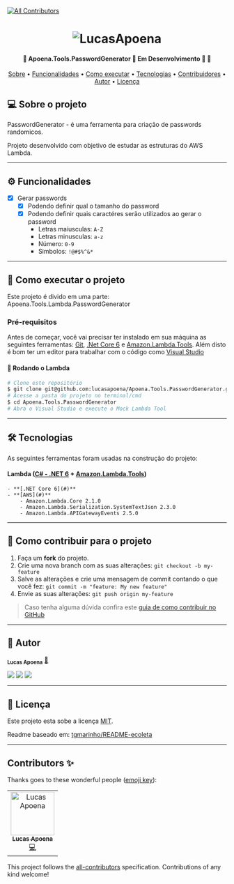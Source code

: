 <!-- ALL-CONTRIBUTORS-BADGE:START - Do not remove or modify this section -->
[![All Contributors](https://img.shields.io/badge/all_contributors-1-orange.svg?style=flat-square)](#contributors-)
<!-- ALL-CONTRIBUTORS-BADGE:END -->
<h1 align="center">
<img alt="LucasApoena" title="#LucasApoena" src="https://www.lucasapoena.eti.br/wp-content/uploads/2020/05/cropped-logo_lucasapoena.png" />
</h1>

<h4 align="center"> 
	🚧  Apoena.Tools.PasswordGenerator 🖖 Em Desenvolvimento 🚀 🚧
</h4>

<p align="center">
 <a href="#-sobre-o-projeto">Sobre</a> •
 <a href="#-funcionalidades">Funcionalidades</a> • 
 <a href="#-como-executar-o-projeto">Como executar</a> • 
 <a href="#-tecnologias">Tecnologias</a> • 
 <a href="#-contribuidores">Contribuidores</a> • 
 <a href="#-autor">Autor</a> • 
 <a href="#user-content--licença">Licença</a>
</p>


## 💻 Sobre o projeto

 PasswordGenerator - é uma ferramenta para criação de passwords randomicos.


Projeto desenvolvido com objetivo de estudar as estruturas do AWS Lambda.

---

## ⚙️ Funcionalidades

- [x] Gerar passwords
  - [x] Podendo definir qual o tamanho do password
  - [x] Podendo definir quais caractéres serão utilizados ao gerar o password
    - Letras maíusculas: ``A-Z``
    - Letras minusculas: ``a-z``
    - Número: ``0-9``
    - Simbolos: ``!@#$%^&*``
  

---

## 🚀 Como executar o projeto

Este projeto é divido em uma parte:
Apoena.Tools.Lambda.PasswordGenerator 

### Pré-requisitos

Antes de começar, você vai precisar ter instalado em sua máquina as seguintes ferramentas:
[Git](https://git-scm.com), [.Net Core 6](https://dotnet.microsoft.com/en-us/download/dotnet/6.0) e [Amazon.Lambda.Tools](https://github.com/aws/aws-extensions-for-dotnet-cli#aws-lambda-amazonlambdatools). 
Além disto é bom ter um editor para trabalhar com o código como [Visual Studio](https://visualstudio.microsoft.com/pt-br/downloads/)

#### 🎲 Rodando o Lambda

```bash
# Clone este repositório
$ git clone git@github.com:lucasapoena/Apoena.Tools.PasswordGenerator.git
# Acesse a pasta do projeto no terminal/cmd
$ cd Apoena.Tools.PasswordGenerator
# Abra o Visual Studio e execute o Mock Lambda Tool
```

---

## 🛠 Tecnologias

As seguintes ferramentas foram usadas na construção do projeto:

#### **Lambda**  ([C# - .NET 6](#)  +  [Amazon.Lambda.Tools](#))

    - **[.NET Core 6](#)**
    - **[AWS](#)**
        - Amazon.Lambda.Core 2.1.0
        - Amazon.Lambda.Serialization.SystemTextJson 2.3.0
        - Amazon.Lambda.APIGatewayEvents 2.5.0
---


## 💪 Como contribuir para o projeto

1. Faça um **fork** do projeto.
2. Crie uma nova branch com as suas alterações: `git checkout -b my-feature`
3. Salve as alterações e crie uma mensagem de commit contando o que você fez: `git commit -m "feature: My new feature"`
4. Envie as suas alterações: `git push origin my-feature`
> Caso tenha alguma dúvida confira este [guia de como contribuir no GitHub](./CONTRIBUTING.md)
---

## 🦸 Autor

<sub><b>Lucas Apoena</b></sub></a> <a href="https://www.lucasapoena.eti.br/" title="Smile">🙂</a>
<br />

<p align="left">
    <a href="https://www.linkedin.com/in/lucasapoena/"><img src="https://img.shields.io/badge/-lucasapoena-0077B5?style=flat&logo=Linkedin&logoColor=white"/></a>
    <a href="https://medium.com/@lucasapoena"><img src="https://img.shields.io/badge/-@lucasapoena-%2312100E?style=flat&logo=medium&logoColor=white"/></a>
    <a href="mailto:contato@lucasapoena.eti.br"><img src="https://img.shields.io/badge/-contato@lucasapoena.eti.br-D14836?style=flat&logo=Gmail&logoColor=white"/></a>
</p>

---

## 📝 Licença

Este projeto esta sobe a licença [MIT](./LICENSE).

Readme baseado em: [tgmarinho/README-ecoleta](https://github.com/tgmarinho/README-ecoleta)

---


## Contributors ✨

Thanks goes to these wonderful people ([emoji key](https://allcontributors.org/docs/en/emoji-key)):

<!-- ALL-CONTRIBUTORS-LIST:START - Do not remove or modify this section -->
<!-- prettier-ignore-start -->
<!-- markdownlint-disable -->
<table>
  <tbody>
    <tr>
      <td align="center"><a href="https://www.lucasapoena.eti.br/"><img src="https://avatars.githubusercontent.com/u/135553?v=4?s=100" width="100px;" alt="Lucas Apoena"/><br /><sub><b>Lucas Apoena</b></sub></a><br /><a href="https://github.com/lucasapoena/Apoena.Tools.PasswordGenerator/commits?author=lucasapoena" title="Code">💻</a></td>
    </tr>
  </tbody>
</table>

<!-- markdownlint-restore -->
<!-- prettier-ignore-end -->

<!-- ALL-CONTRIBUTORS-LIST:END -->

This project follows the [all-contributors](https://github.com/all-contributors/all-contributors) specification. Contributions of any kind welcome!
